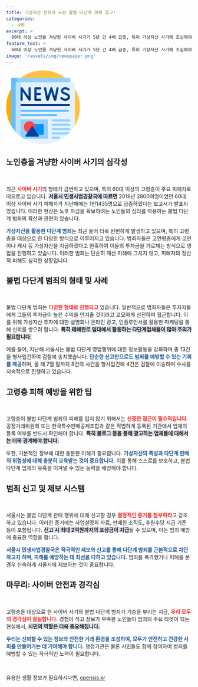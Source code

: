 ```yaml
---
title: 가상자산 은퇴자 노린 불법 다단계 피해 경고!
categories:
  - 사회
excerpt: >
  60대 이상 노인을 겨냥한 사이버 사기가 5년 간 4배 급증, 특히 가상자산 사기에 조심해야 합니다. 서울시, 불법 다단계 업체에 대한 수사 확대 예고!
feature_text: >
  60대 이상 노인을 겨냥한 사이버 사기가 5년 간 4배 급증, 특히 가상자산 사기에 조심해야 합니다. 서울시, 불법 다단계 업체에 대한 수사 확대 예고!
image: '/assets/img/newspaper.png'
---
```


<p><img src="/assets/img/newspaper.png" alt="kimp 속보" /></p>

<h2 data-ke-size="size26">노인층을 겨냥한 사이버 사기의 심각성</h2>

<p data-ke-size="size16">&nbsp;</p>

<p>최근 <b><span style="color: #ee2323;">사이버 사기</span></b>의 형태가 급변하고 있으며, 특히 60대 이상의 고령층이 주요 피해자로 떠오르고 있습니다. <b><span style="background-color: #21538527;">서울시 민생사법경찰국에 따르면</span></b> 2019년 2800여명이었던 60대 이상 사이버 사기 피해자가 지난해에는 1만1435명으로 급증하였다는 보고서가 발표되었습니다. 이러한 현상은 노후 자금을 확보하려는 노인들의 심리를 악용하는 불법 다단계 범죄의 확산과 관련이 있습니다. </p>

<p><b><span style="color: #1a5490;">가상자산을 활용한 다단계 범죄</span></b>는 최근 들어 더욱 빈번하게 발생하고 있으며, 특히 고령층을 대상으로 한 다양한 방식으로 이루어지고 있습니다. 범죄자들은 고연령층에게 코인이나 캐시 등 가상자산을 지급하겠다고 현혹하여 이들의 투자금을 가로채는 방식으로 영업을 진행하고 있습니다. 이러한 범죄는 단순히 재산 피해에 그치지 않고, 피해자의 정신적 피해도 심각한 상황입니다. </p>

<h2 data-ke-size="size26">불법 다단계 범죄의 형태 및 사례</h2>

<p data-ke-size="size16">&nbsp;</p>

<p>불법 다단계 범죄는 <b><span style="color: #ee2323;">다양한 형태로 진행되고</span></b> 있습니다. 일반적으로 범죄자들은 투자자들에게 그들의 투자금이 높은 수익을 안겨줄 것이라고 교묘하게 선전하며 접근합니다. 이를 위해 가상자산 투자에 대한 설명회나 온라인 광고, 인플루언서를 활용한 마케팅을 통해 신뢰를 쌓으려 합니다. <b><span style="background-color: #21538527;">특히 테헤란로 일대에서 활동하는 다단계업체들이 많아 주의가 필요합니다.</span></b> </p>

<p>예를 들어, 지난해 서울시는 불법 다단계 영업행위에 대한 정보활동을 강화하며 총 13건을 형사입건하여 검찰에 송치했습니다. <b><span style="color: #1a5490;">단순한 신고만으로도 범죄를 예방할 수 있는 기회를 제공</span></b>하며, 올 해 7월 말까지 8건의 사건을 형사입건해 4건은 검찰에 이송하며 수사를 지속적으로 진행하고 있습니다. </p>

<h2 data-ke-size="size26">고령층 피해 예방을 위한 팁</h2>

<p data-ke-size="size16">&nbsp;</p>

<p>고령층이 불법 다단계 범죄의 피해를 입지 않기 위해서는 <b><span style="color: #ee2323;">신중한 접근이 필수적입니다.</span></b> 공정거래위원회 또는 한국특수판매공제조합과 같은 적법하게 등록된 기관에서 업체의 등록 여부를 반드시 확인해야 합니다. <b><span style="background-color: #21538527;">특히 블로그 등을 통해 광고하는 업체들에 대해서는 더욱 경계해야 합니다.</span></b></p>

<p>또한, 기본적인 정보에 대한 충분한 이해가 필요합니다. <b><span style="color: #1a5490;">가상자산의 특성과 다단계 판매의 위험성에 대해 충분히 교육받는 것이 중요합니다.</span></b> 이를 통해 스스로를 보호하고, 불법 다단계 업체의 유혹을 이겨낼 수 있는 능력을 배양해야 합니다. </p>

<h2 data-ke-size="size26">범죄 신고 및 제보 시스템</h2>

<p data-ke-size="size16">&nbsp;</p>

<p>서울시는 불법 다단계 판매 행위에 대해 신고할 경우 <b><span style="color: #ee2323;">결정적인 증거를 첨부하라</span></b>고 강조하고 있습니다. 이러한 증거에는 사업설명회 자료, 판매원 조직도, 후원수당 지급 기준 등이 포함됩니다. <b><span style="background-color: #21538527;">신고 시 최대 2억원까지의 포상금이 지급</span></b>될 수 있으며, 이는 범죄 예방에 중요한 역할을 합니다. </p>

<p><b><span style="color: #1a5490;">서울시 민생사법경찰국은 적극적인 제보와 신고를 통해 다단계 범죄를 근본적으로 차단하고자 하며, 피해를 예방하는 데 최선을 다하고 있습니다.</span></b> 범죄를 목격했거나 피해를 본 경우 신속하게 서울시에 제보하는 것이 중요합니다. </p>

<h2 data-ke-size="size26">마무리: 사이버 안전과 경각심</h2>

<p data-ke-size="size16">&nbsp;</p>

<p>고령층을 대상으로 한 사이버 사기와 불법 다단계 범죄가 기승을 부리는 지금, <b><span style="color: #ee2323;">우리 모두의 경각심이 절실합니다.</span></b> 경험이 적고 정보가 부족한 노인들이 범죄의 주요 타겟이 되는 현실에서, <b><span style="background-color: #21538527;">시민의 역할은 더욱 중요해집니다.</span></b> </p>

<p><b><span style="color: #1a5490;">우리는 신뢰할 수 있는 정보와 안전한 거래 환경을 조성하여, 모두가 안전하고 건강한 사회를 만들어가는 데 기여해야 합니다.</span></b> 행정기관은 물론 시민들도 함께 참여하여 범죄를 예방할 수 있는 적극적인 노력이 필요합니다. </p>

<p data-ke-size="size16">&nbsp;</p>
유용한 생활 정보가 필요하시다면, <a href="https://opensis.kr" rel="dofollow">opensis.kr</a>


